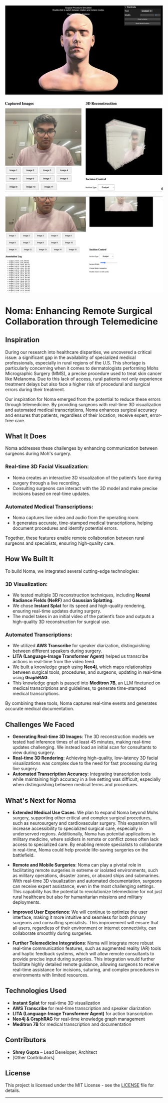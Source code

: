 ![From Three.js (leeperrydecal folder): leeperrydecal modified Gaussian Splattering Shoot Function into a surgical incision function. Choose surgical tool and annotate](assets/3.js_Shoot_to_Incision.png)

![3D Visualisation of a Gaussian Mesh Point Cloud rendering using static 2D image autocaptured from a livestream (testing folder)](assets/3D_Mesh.png)

![Real time Mesh to 2D Annotation Capture using timeseries and .png (testing folder)](assets/Real_time_Mesh_to_2D_Annotation_Capture.png)


# Noma: Enhancing Remote Surgical Collaboration through Telemedicine

## Inspiration

During our research into healthcare disparities, we uncovered a critical issue: a significant gap in the availability of specialized medical professionals, especially in rural regions of the U.S. This shortage is particularly concerning when it comes to dermatologists performing Mohs Micrographic Surgery (MMS), a precise procedure used to treat skin cancer like Melanoma. Due to this lack of access, rural patients not only experience treatment delays but also face a higher risk of procedural and surgical errors during their treatment.

Our inspiration for Noma emerged from the potential to reduce these errors through telemedicine. By providing surgeons with real-time 3D visualization and automated medical transcriptions, Noma enhances surgical accuracy and ensures that patients, regardless of their location, receive expert, error-free care.

## What It Does

Noma addresses these challenges by enhancing communication between surgeons during Moh's surgery.

### Real-time 3D Facial Visualization:
- Noma creates an interactive 3D visualization of the patient’s face during surgery through a live recording.
- Consulting surgeons can interact with the 3D model and make precise incisions based on real-time updates.

### Automated Medical Transcriptions:
- Noma captures live video and audio from the operating room.
- It generates accurate, time-stamped medical transcriptions, helping document procedures and identify potential errors.

Together, these features enable remote collaboration between rural surgeons and specialists, ensuring high-quality care.

## How We Built It

To build Noma, we integrated several cutting-edge technologies:

### 3D Visualization:
- We tested multiple 3D reconstruction techniques, including **Neural Radiance Fields (NeRF)** and **Gaussian Splatting**.
- We chose **Instant Splat** for its speed and high-quality rendering, ensuring real-time updates during surgery.
- The model takes in an initial video of the patient’s face and outputs a high-quality 3D reconstruction for surgical use.

### Automated Transcriptions:
- We utilized **AWS Transcribe** for speaker diarization, distinguishing between different speakers during surgery.
- **LITA (Language-Image Transformer Agent)** helped us transcribe actions in real-time from the video feed.
- We built a knowledge graph using **Neo4j**, which maps relationships between surgical tools, procedures, and surgeons, updating in real-time using **GraphRAG**.
- This knowledge graph is passed into **Meditron 7B**, an LLM finetuned on medical transcriptions and guidelines, to generate time-stamped medical transcriptions.

By combining these tools, Noma captures real-time events and generates accurate medical documentation.

## Challenges We Faced

- **Generating Real-time 3D Images**: The 3D reconstruction models we tested had inference times of at least 45 minutes, making real-time updates challenging. We instead load an initial scan for consultants to view during surgery.
- **Real-time 3D Rendering**: Achieving high-quality, low-latency 3D facial visualizations was complex due to the need for fast processing during live surgery.
- **Automated Transcription Accuracy**: Integrating transcription tools while maintaining high accuracy in a live setting was difficult, especially when distinguishing between medical terms and procedures.

## What's Next for Noma

- **Extended Medical Use Cases**: We plan to expand Noma beyond Mohs surgery, supporting other critical and complex surgical procedures, such as neurosurgery and cardiovascular surgery. This expansion will increase accessibility to specialized surgical care, especially in underserved regions. Additionally, Noma has potential applications in military medicine, where soldiers in remote or conflict zones often lack access to specialized care. By enabling remote specialists to collaborate in real-time, Noma could help provide life-saving surgeries on the battlefield.

- **Remote and Mobile Surgeries**: Noma can play a pivotal role in facilitating remote surgeries in extreme or isolated environments, such as military operations, disaster zones, or aboard ships and submarines. With real-time 3D visualization and automated documentation, surgeons can receive expert assistance, even in the most challenging settings. This capability has the potential to revolutionize telemedicine for not just rural healthcare but also for humanitarian missions and military deployments.

- **Improved User Experience**: We will continue to optimize the user interface, making it more intuitive and seamless for both primary surgeons and consulting specialists. This improvement will ensure that all users, regardless of their environment or internet connectivity, can collaborate smoothly during surgeries.

- **Further Telemedicine Integrations**: Noma will integrate more robust real-time communication features, such as augmented reality (AR) tools and haptic feedback systems, which will allow remote consultants to provide precise input during surgeries. This integration would further facilitate highly detailed remote guidance, allowing surgeons to receive real-time assistance for incisions, suturing, and complex procedures in environments with limited resources.


## Technologies Used

- **Instant Splat** for real-time 3D visualization
- **AWS Transcribe** for real-time transcription and speaker diarization
- **LITA (Language-Image Transformer Agent)** for action transcription
- **Neo4j & GraphRAG** for real-time knowledge graph management
- **Meditron 7B** for medical transcription and documentation

## Contributors

- **Shrey Gupta** – Lead Developer, Architect
- [Other Contributors]

## License

This project is licensed under the MIT License - see the [LICENSE](LICENSE) file for details.

---

